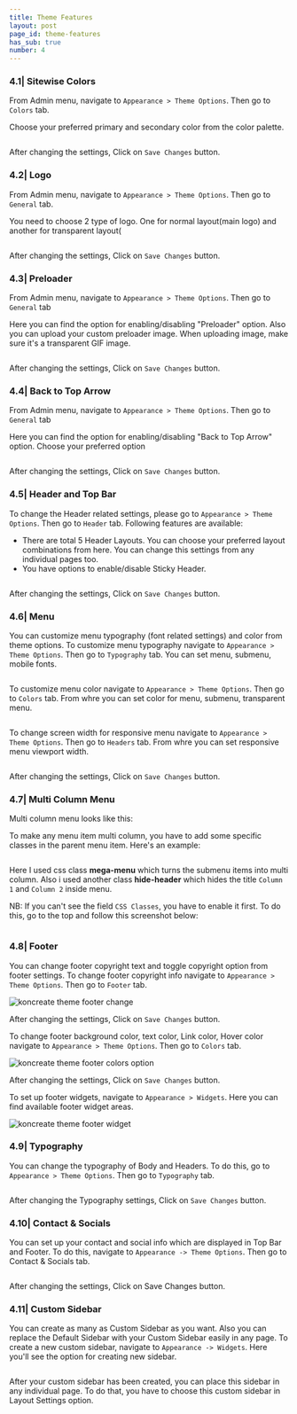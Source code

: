 ```yaml
---
title: Theme Features
layout: post
page_id: theme-features
has_sub: true
number: 4
---
```


### 4.1| Sitewise Colors

From Admin menu, navigate to `Appearance > Theme Options`. Then go to `Colors` tab.


Choose your preferred primary and secondary color from the color palette.

<img alt="" src="{{ 'assets/images/theme-features/tf.1.jpg' | relative_url }}">

After changing the settings, Click on `Save Changes` button.

### 4.2| Logo

From Admin menu, navigate to `Appearance > Theme Options`. Then go to `General` tab.

You need to  choose   2 type of logo. One for normal layout(main logo) and another for transparent layout(

<img alt="" src="{{ 'assets/images/theme-features/tf.2.jpg' | relative_url }}">

After changing the settings, Click on `Save Changes` button.

### 4.3| Preloader

From Admin menu, navigate to `Appearance > Theme Options`. Then go to `General` tab

Here you can find the option for enabling/disabling "Preloader" option. Also you can upload your custom preloader image. When uploading image, make sure it's a transparent GIF image.

<img alt="" src="{{ 'assets/images/theme-features/tf.3.jpg' | relative_url }}">

After changing the settings, Click on `Save Changes` button.

### 4.4| Back to Top Arrow

From Admin menu, navigate to `Appearance > Theme Options`. Then go to `General` tab

Here you can find the option for enabling/disabling "Back to Top Arrow" option. Choose your preferred option

<img alt="" src="{{ 'assets/images/theme-features/tf.4.jpg' | relative_url }}">

After changing the settings, Click on `Save Changes` button.

### 4.5| Header and Top Bar

To change the Header related settings, please go to `Appearance > Theme Options`. Then go to `Header` tab. Following features are available:

* There are total 5 Header Layouts. You can choose your preferred layout combinations from here. You can change this settings from any individual pages too.
* You have options to enable/disable Sticky Header.

<img alt="" src="{{ 'assets/images/theme-features/tf.5.jpg' | relative_url }}">

After changing the settings, Click on `Save Changes` button.

### 4.6| Menu

You can customize menu typography (font related settings) and color from theme options.
To customize menu typography navigate to `Appearance > Theme Options`. Then go to `Typography` tab.
You can set menu, submenu, mobile fonts.

<img alt="" src="{{ 'assets/images/theme-features/tf.6.jpg' | relative_url }}">

To customize menu color navigate to `Appearance > Theme Options`. Then go to `Colors` tab. From whre you can set color for menu, submenu, transparent menu.

<img alt="" src="{{ 'assets/images/theme-features/tf.6.2.jpg' | relative_url }}">

To change screen width for responsive menu navigate to `Appearance > Theme Options`. Then go to `Headers` tab. From whre you can set responsive menu viewport width.

<img alt="" src="{{ 'assets/images/theme-features/tf.6.3.jpg' | relative_url }}">

After changing the settings, Click on `Save Changes` button.

### 4.7| Multi Column Menu

Multi column menu looks like this:

To make any menu item multi column, you have to add some specific classes in the parent menu item. Here's an example:

<img alt="" src="{{ 'assets/images/theme-features/tf.7.jpg' | relative_url }}">

Here I used css class **mega-menu** which turns the submenu items into multi column. Also i used another class **hide-header** which hides the title `Column 1` and `Column 2` inside menu.

NB: If you can't see the field `CSS Classes`, you have to enable it first. To do this, go to the top and follow this screenshot below:

<img alt="" src="{{ 'assets/images/theme-features/tf.7.2.jpg' | relative_url }}">

### 4.8| Footer
You can change footer copyright text and toggle copyright option from footer settings. To change footer copyright info
navigate to `Appearance > Theme Options`. Then go to `Footer` tab.

<img alt="koncreate theme footer change" src="{{ 'assets/images/theme-features/tf.8.1.jpg' | relative_url }}">

After changing the settings, Click on `Save Changes` button.

To change footer background color, text color, Link color, Hover color navigate to `Appearance > Theme Options`. Then go to `Colors` tab.

<img alt="koncreate theme footer colors option" src="{{ 'assets/images/theme-features/tf.8.2.jpg' | relative_url }}">

After changing the settings, Click on `Save Changes` button.

To set up footer widgets, navigate to `Appearance > Widgets`. Here you can find available footer widget areas.

<img alt="koncreate theme footer widget" src="{{ 'assets/images/theme-features/tf.8.3.jpg' | relative_url }}">

### 4.9| Typography

You can change the typography of Body and Headers. To do this, go to `Appearance > Theme Options`. Then go to `Typography` tab.

<img alt="" src="{{ 'assets/images/theme-features/tf.9.jpg' | relative_url }}">

After changing the Typography settings, Click on `Save Changes` button.

### 4.10| Contact & Socials

You can set up your contact and social info which are displayed in Top Bar and Footer. To do this, navigate to `Appearance -> Theme Options`. Then go to Contact & Socials tab.

<img alt="" src="{{ 'assets/images/theme-features/tf.10.jpg' | relative_url }}">

After changing the settings, Click on Save Changes button.

### 4.11| Custom Sidebar
You can create as many as Custom Sidebar as you want. Also you can replace the Default Sidebar with your Custom Sidebar easily in any page. To create a new custom sidebar, navigate to `Appearance -> Widgets`. Here you'll see the option for creating new sidebar.

<img alt="" src="{{ 'assets/images/theme-features/tf.11.jpg' | relative_url }}">




After your custom sidebar has been created, you can place this sidebar in any individual page. To do that, you have to choose this custom sidebar in Layout Settings option.
